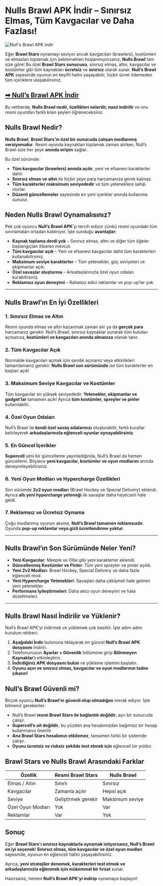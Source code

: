 # Nulls Brawl APK İndir – Sınırsız Elmas, Tüm Kavgacılar ve Daha Fazlası!

![Null's Brawl APK indir](https://blogger.googleusercontent.com/img/b/R29vZ2xl/AVvXsEh1uO4NmjWL5hdhVOKlJqM7BUK-UWx5aZW0P3cggkdbmo692AsbK_1i1I8wO8ImpuyDQftbjERT1joQsoo8csyS_mh_SKcCQy7eraE24vkOWhRJdGGoM264nZxYLXHxc7AMWhKQckJcrjfSOUDott5X7UEFAohrIvu_FXiWe5BykwWiOxXJTPVEiqVZkt8/s768/Nullsbrawl-Android-768x346.webp)

Eğer **Brawl Stars** oynamayı seviyor ancak kavgacıları (brawlers), kostümleri ve elmasları toplamak için beklemekten hoşlanmıyorsanız, **Nulls Brawl** tam size göre! Bu özel **Brawl Stars sunucusu**, sınırsız elmas, altın, kavgacılar ve kostümler gibi tüm kaynakları **ücretsiz** ve **sınırsız** olarak sunar. **Null’s Brawl APK** sayesinde oyunun en keyifli halini yaşayabilir, hiçbir ücret ödemeden tüm içeriklere ulaşabilirsiniz.

## [➡ Null’s Brawl APK İndir](https://tlyindir.blogspot.com/2025/02/nulls-brawl-apk-indir-snrsz-kaynak-ve.html)

Bu rehberde, **Nulls Brawl nedir, özellikleri nelerdir, nasıl indirilir** ve onu resmi oyundan farklı kılan şeyleri öğreneceksiniz.

## Nulls Brawl Nedir?

**Nulls Brawl**, **Brawl Stars’ın özel bir sunucuda çalışan modlanmış versiyonudur**. Resmi oyunda kaynakları toplamak zaman alırken, Null’s Brawl size her şeye **anında erişim** sağlar.

Bu özel sürümde:
- **Tüm kavgacılar (brawlers) anında açılır**, yeni ve efsanevi karakterler dahil.  
- **Sınırsız elmas ve altın** ile hiçbir şeye para harcamanıza gerek kalmaz.
- **Tüm karakterler maksimum seviyededir** ve tüm yeteneklere sahip olurlar.  
- **Düzenli güncellemeler** sayesinde en yeni içerikler anında kullanıma sunulur.

## Neden Nulls Brawl Oynamalısınız?

Pek çok oyuncu **Null’s Brawl APK**’yı tercih ediyor çünkü resmi oyundaki tüm sınırlamaları ortadan kaldırıyor. İşte sunduğu **avantajlar**:  

- **Kaynak toplama derdi yok** – Sınırsız elmas, altın ve diğer tüm öğeler başlangıçtan itibaren mevcut.  
- **Tüm kavgacılar açık** – Yeni ve efsanevi kavgacılar dahil tüm karakterleri kullanabilirsiniz.  
- **Maksimum seviye karakterler** – Tüm yetenekler, güç seviyeleri ve ekipmanlar açık.  
- **Özel savaşlar oluşturma** – Arkadaşlarınızla özel oyun odaları kurabilirsiniz.  
- **Reklamsız oyun deneyimi** – Rahatsız edici reklamlar ve pop-up’lar yok.  

---

## Nulls Brawl’ın En İyi Özellikleri  

### 1. **Sınırsız Elmas ve Altın**  
Resmi oyunda elmas ve altın kazanmak zaman alır ya da **gerçek para** harcamanız gerekir. Null’s Brawl, sınırsız kaynaklar sunarak tüm kutuları açmanıza, **kostümleri ve kavgacıları anında almanıza** olanak tanır.  

### 2. **Tüm Kavgacılar Açık**  
Normalde kavgacıları açmak için sandık açmanız veya etkinlikleri tamamlamanız gerekir. **Nulls Brawl son sürümünde** ise tüm karakterler en baştan açık!  

### 3. **Maksimum Seviye Kavgacılar ve Kostümler**  
Tüm kavgacılar en yüksek seviyededir. **Yetenekler, ekipmanlar ve gadget’lar** tamamen açık! Ayrıca **tüm kostümler, spreyler ve pinler** kullanılabilir.  

### 4. **Özel Oyun Odaları**  
Null’s Brawl ile **kendi özel savaş odalarınızı** oluşturabilir, farklı kurallar belirleyerek **arkadaşlarınızla eğlenceli oyunlar oynayabilirsiniz**.  

### 5. **En Güncel İçerikler**  
**Supercell** yeni bir güncelleme yayınladığında, Null’s Brawl da hemen güncellenir. Böylece **yeni kavgacılar, kostümler ve oyun modlarını** anında deneyimleyebilirsiniz.  

### 6. **Yeni Oyun Modları ve Hypercharge Özellikleri**  
Son sürümde **2v2 oyun modları** (Brawl Hockey ve Special Delivery) eklendi. Ayrıca **altı yeni hypercharge yeteneği** ile savaşlar daha heyecanlı hale geldi.  

### 7. **Reklamsız ve Ücretsiz Oynama**  
Çoğu modlanmış oyunun aksine, **Null’s Brawl tamamen reklamsızdır**. Oyunda **pop-up reklamlar veya gizli ücretlendirme yoktur**.  

---

## Nulls Brawl’ın Son Sürümünde Neler Yeni?  

- **Yeni Kavgacılar**: Meeple ve Ollie gibi yeni karakterler eklendi.  
- **Güncellenmiş Kostümler ve Pinler**: Tüm yeni spreyler ve pinler açıldı.  
- **Yeni 2v2 Modları**: Brawl Hockey, Special Delivery ve daha fazla eğlenceli mod.  
- **Yeni Hypercharge Yetenekleri**: Savaşları daha çekişmeli hale getiren yeni yetenekler.  
- **Performans İyileştirmeleri**: Daha akıcı oyun deneyimi ve hata düzeltmeleri.  

---

## Nulls Brawl Nasıl İndirilir ve Yüklenir?  

Null’s Brawl APK’yi indirmek ve yüklemek çok basittir. İşte adım adım kurulum rehberi:  

1. **Aşağıdaki İndir** butonuna tıklayarak en güncel **Null’s Brawl APK dosyasını** indirin.  
2. Telefonunuzun **Ayarlar > Güvenlik** bölümüne girip **Bilinmeyen Kaynaklar’ı** etkinleştirin.  
3. **İndirdiğiniz APK dosyasını bulun** ve yükleme işlemini başlatın.
4. **Oyunu açın ve sınırsız elmas, kavgacılar ve oyun modlarının tadını çıkarın!** 

## Null’s Brawl Güvenli mi?  

Birçok oyuncu **Null’s Brawl’ın güvenli olup olmadığını** merak ediyor. İşte bilmeniz gerekenler:

- Null’s Brawl **resmi Brawl Stars ile bağlantılı değildir**, ayrı bir sunucuda çalışır.
- **Supercell’e ait değildir**, bu yüzden ana hesabınızdan bağımsız bir hesap kullanmanız önerilir.
- **Ana Brawl Stars hesabınızı etkilemez**, tamamen farklı bir sistemde çalışır.
- **Oyunu ücretsiz ve risksiz şekilde test etmek için** eğlenceli bir yoldur.

## Brawl Stars ve Nulls Brawl Arasındaki Farklar

| **Özellik**       | **Resmi Brawl Stars** | **Nulls Brawl** |  
|------------------|--------------------|-----------------|  
| Elmas / Altın   | Sınırlı            | Sınırsız        |  
| Kavgacılar      | Zamanla açılır      | Hepsi açık      |  
| Seviye          | Geliştirmek gerekir | Maksimum seviye |  
| Özel Oyun Modları | Yok                 | Var             |  
| Reklamlar       | Var                 | Yok             |  


## Sonuç

Eğer **Brawl Stars’ı sınırsız kaynaklarla oynamak istiyorsanız, Null’s Brawl en iyi seçenek**! **Sınırsız elmas, tüm kavgacılar ve özel oyun modları** sayesinde, oyunun en eğlenceli halini yaşayabilirsiniz.

Ayrıca, **yeni stratejiler denemek, karakterleri test etmek ve arkadaşlarınızla eğlenmek için mükemmel bir fırsat** sunar.

Hazırsanız, hemen **Null’s Brawl APK’yi indirip** oynamaya başlayın!
